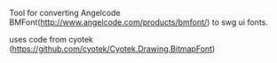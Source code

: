 Tool for converting Angelcode BMFont(http://www.angelcode.com/products/bmfont/) to swg ui fonts.

uses code from cyotek (https://github.com/cyotek/Cyotek.Drawing.BitmapFont)
